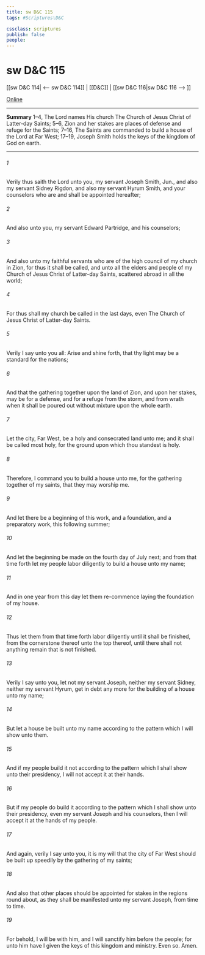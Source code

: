 ```yaml
---
title: sw D&C 115
tags: #Scriptures\D&C

cssclass: scriptures
publish: false
people:
---
```


# sw D&C 115
[[sw D&C 114| <-- sw D&C 114]] | [[D&C]] | [[sw D&C 116|sw D&C 116 --> ]]

[Online](https://churchofjesuschrist.org/study/scriptures/dc-testament/dc/115?lang=eng)

---
__Summary__
1–4, The Lord names His church The Church of Jesus Christ of Latter-day Saints; 5–6, Zion and her stakes are places of defense and refuge for the Saints; 7–16, The Saints are commanded to build a house of the Lord at Far West; 17–19, Joseph Smith holds the keys of the kingdom of God on earth.

---
###### 1 
Verily thus saith the Lord unto you, my servant Joseph Smith, Jun., and also my servant Sidney Rigdon, and also my servant Hyrum Smith, and your counselors who are and shall be appointed hereafter;

###### 2 
And also unto you, my servant Edward Partridge, and his counselors;

###### 3 
And also unto my faithful servants who are of the high council of my church in Zion, for thus it shall be called, and unto all the elders and people of my Church of Jesus Christ of Latter-day Saints, scattered abroad in all the world;

###### 4 
For thus shall my church be called in the last days, even The Church of Jesus Christ of Latter-day Saints.

###### 5 
Verily I say unto you all: Arise and shine forth, that thy light may be a standard for the nations;

###### 6 
And that the gathering together upon the land of Zion, and upon her stakes, may be for a defense, and for a refuge from the storm, and from wrath when it shall be poured out without mixture upon the whole earth.

###### 7 
Let the city, Far West, be a holy and consecrated land unto me; and it shall be called most holy, for the ground upon which thou standest is holy.

###### 8 
Therefore, I command you to build a house unto me, for the gathering together of my saints, that they may worship me.

###### 9 
And let there be a beginning of this work, and a foundation, and a preparatory work, this following summer;

###### 10 
And let the beginning be made on the fourth day of July next; and from that time forth let my people labor diligently to build a house unto my name;

###### 11 
And in one year from this day let them re-commence laying the foundation of my house.

###### 12 
Thus let them from that time forth labor diligently until it shall be finished, from the cornerstone thereof unto the top thereof, until there shall not anything remain that is not finished.

###### 13 
Verily I say unto you, let not my servant Joseph, neither my servant Sidney, neither my servant Hyrum, get in debt any more for the building of a house unto my name;

###### 14 
But let a house be built unto my name according to the pattern which I will show unto them.

###### 15 
And if my people build it not according to the pattern which I shall show unto their presidency, I will not accept it at their hands.

###### 16 
But if my people do build it according to the pattern which I shall show unto their presidency, even my servant Joseph and his counselors, then I will accept it at the hands of my people.

###### 17 
And again, verily I say unto you, it is my will that the city of Far West should be built up speedily by the gathering of my saints;

###### 18 
And also that other places should be appointed for stakes in the regions round about, as they shall be manifested unto my servant Joseph, from time to time.

###### 19 
For behold, I will be with him, and I will sanctify him before the people; for unto him have I given the keys of this kingdom and ministry. Even so. Amen.

